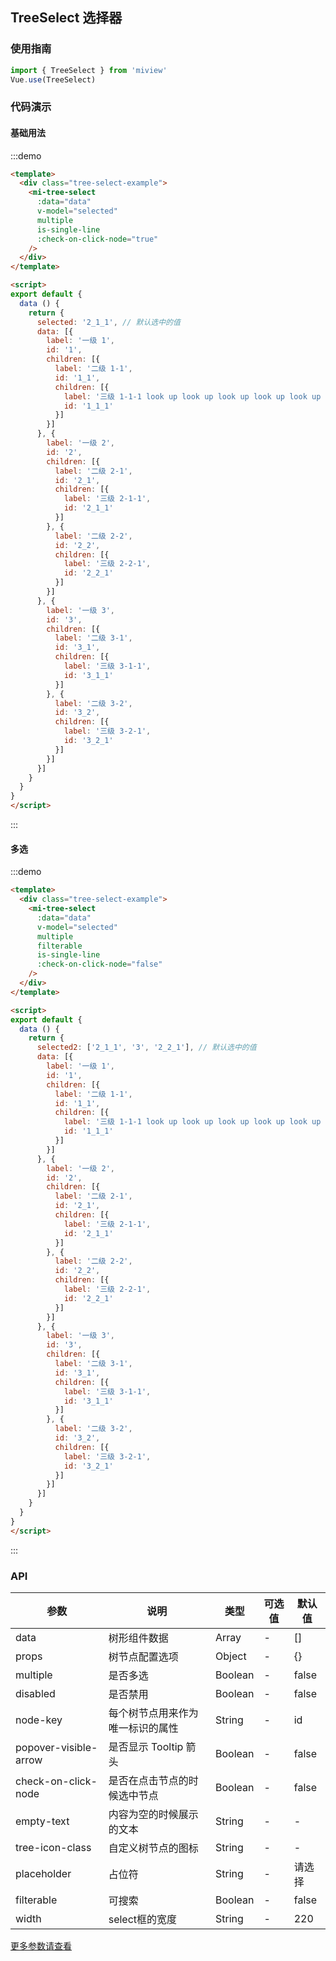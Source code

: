 ## TreeSelect 选择器

### 使用指南

```js
import { TreeSelect } from 'miview'
Vue.use(TreeSelect)
```

### 代码演示

#### 基础用法

<div class="demo-back-top demo-block">
  <div class="tree-select-example">
    <mi-tree-select
      :data="data"
      v-model="selected"
      clearable
    />
  </div>
</div>
<script>
export default {
  data () {
    return {
      selected: '2_1_1', // 默认选中的值
      selected2: ['2_1_1', '3', '2_2_1'], // 默认选中的值
      data: [{
        label: '一级 1',
        id: '1',
        children: [{
          label: '二级 1-1',
          id: '1_1',
          children: [{
            label: '三级 1-1-1 look up look up look up look up look up look up look up look up look up',
            id: '1_1_1'
          }]
        }]
      }, {
        label: '一级 2',
        id: '2',
        children: [{
          label: '二级 2-1',
          id: '2_1',
          children: [{
            label: '三级 2-1-1',
            id: '2_1_1'
          }]
        }, {
          label: '二级 2-2',
          id: '2_2',
          children: [{
            label: '三级 2-2-1',
            id: '2_2_1'
          }]
        }]
      }, {
        label: '一级 3',
        id: '3',
        children: [{
          label: '二级 3-1',
          id: '3_1',
          children: [{
            label: '三级 3-1-1',
            id: '3_1_1'
          }]
        }, {
          label: '二级 3-2',
          id: '3_2',
          children: [{
            label: '三级 3-2-1',
            id: '3_2_1'
          }]
        }]
      }]
    }
  }
}
</script>

:::demo
```html
<template>
  <div class="tree-select-example">
    <mi-tree-select
      :data="data"
      v-model="selected"
      multiple
      is-single-line
      :check-on-click-node="true"
    />
  </div>
</template>

<script>
export default {
  data () {
    return {
      selected: '2_1_1', // 默认选中的值
      data: [{
        label: '一级 1',
        id: '1',
        children: [{
          label: '二级 1-1',
          id: '1_1',
          children: [{
            label: '三级 1-1-1 look up look up look up look up look up look up look up look up look up',
            id: '1_1_1'
          }]
        }]
      }, {
        label: '一级 2',
        id: '2',
        children: [{
          label: '二级 2-1',
          id: '2_1',
          children: [{
            label: '三级 2-1-1',
            id: '2_1_1'
          }]
        }, {
          label: '二级 2-2',
          id: '2_2',
          children: [{
            label: '三级 2-2-1',
            id: '2_2_1'
          }]
        }]
      }, {
        label: '一级 3',
        id: '3',
        children: [{
          label: '二级 3-1',
          id: '3_1',
          children: [{
            label: '三级 3-1-1',
            id: '3_1_1'
          }]
        }, {
          label: '二级 3-2',
          id: '3_2',
          children: [{
            label: '三级 3-2-1',
            id: '3_2_1'
          }]
        }]
      }]
    }
  }
}
</script>
```
:::

#### 多选

<div class="demo-back-top demo-block">
  <div class="tree-select-example">
    <mi-tree-select
      :data="data"
      v-model="selected2"
      multiple
      filterable
      is-single-line
      :check-on-click-node="false"
    />
  </div>
</div>
<script>
export default {
  data () {
    return {
      selected2: ['2_1_1', '3', '2_2_1'], // 默认选中的值
      data: [{
        label: '一级 1',
        id: '1',
        children: [{
          label: '二级 1-1',
          id: '1_1',
          children: [{
            label: '三级 1-1-1 look up look up look up look up look up look up look up look up look up',
            id: '1_1_1'
          }]
        }]
      }, {
        label: '一级 2',
        id: '2',
        children: [{
          label: '二级 2-1',
          id: '2_1',
          children: [{
            label: '三级 2-1-1',
            id: '2_1_1'
          }]
        }, {
          label: '二级 2-2',
          id: '2_2',
          children: [{
            label: '三级 2-2-1',
            id: '2_2_1'
          }]
        }]
      }, {
        label: '一级 3',
        id: '3',
        children: [{
          label: '二级 3-1',
          id: '3_1',
          children: [{
            label: '三级 3-1-1',
            id: '3_1_1'
          }]
        }, {
          label: '二级 3-2',
          id: '3_2',
          children: [{
            label: '三级 3-2-1',
            id: '3_2_1'
          }]
        }]
      }]
    }
  }
}
</script>

:::demo
```html
<template>
  <div class="tree-select-example">
    <mi-tree-select
      :data="data"
      v-model="selected"
      multiple
      filterable
      is-single-line
      :check-on-click-node="false"
    />
  </div>
</template>

<script>
export default {
  data () {
    return {
      selected2: ['2_1_1', '3', '2_2_1'], // 默认选中的值
      data: [{
        label: '一级 1',
        id: '1',
        children: [{
          label: '二级 1-1',
          id: '1_1',
          children: [{
            label: '三级 1-1-1 look up look up look up look up look up look up look up look up look up',
            id: '1_1_1'
          }]
        }]
      }, {
        label: '一级 2',
        id: '2',
        children: [{
          label: '二级 2-1',
          id: '2_1',
          children: [{
            label: '三级 2-1-1',
            id: '2_1_1'
          }]
        }, {
          label: '二级 2-2',
          id: '2_2',
          children: [{
            label: '三级 2-2-1',
            id: '2_2_1'
          }]
        }]
      }, {
        label: '一级 3',
        id: '3',
        children: [{
          label: '二级 3-1',
          id: '3_1',
          children: [{
            label: '三级 3-1-1',
            id: '3_1_1'
          }]
        }, {
          label: '二级 3-2',
          id: '3_2',
          children: [{
            label: '三级 3-2-1',
            id: '3_2_1'
          }]
        }]
      }]
    }
  }
}
</script>
```
:::

### API

参数 | 说明 | 类型 | 可选值 | 默认值
--- | --- | --- | --- | --- |
data | 树形组件数据 | Array | - | []
props | 树节点配置选项 | Object | - | {}
multiple | 是否多选 | Boolean | - | false
disabled | 是否禁用 | Boolean | - | false
node-key | 	每个树节点用来作为唯一标识的属性 | String | - | id
popover-visible-arrow | 是否显示 Tooltip 箭头 | Boolean | - | false
check-on-click-node | 是否在点击节点的时候选中节点 | Boolean | - | false
empty-text | 内容为空的时候展示的文本 | String | - | -
tree-icon-class | 自定义树节点的图标 | String | - | -
placeholder | 占位符 | String | - | 请选择
filterable | 可搜索 | Boolean | - | false
width | select框的宽度 | String | - | 220

[更多参数请查看](http://element-cn.eleme.io/#/zh-CN/component/tree)
